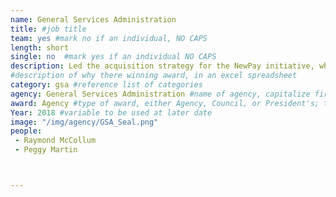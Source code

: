 ```yaml
---
name: General Services Administration
title: #job title
team: yes #mark no if an individual, NO CAPS
length: short
single: no  #mark yes if an individual NO CAPS
description: Led the acquisition strategy for the NewPay initiative, which will modernize how the Federal Government pays 2.1 million employees and increase efficiency and security.
#description of why there winning award, in an excel spreadsheet
category: gsa #reference list of categories
agency: General Services Administration #name of agency, capitalize first letter of each name
award: Agency #type of award, either Agency, Council, or President's; this is case sensitive so make sure to match the options listed exactly. This section generates the format of the card
Year: 2018 #variable to be used at later date
image: "/img/agency/GSA_Seal.png"
people:
 - Raymond McCollum
 - Peggy Martin



---
```

